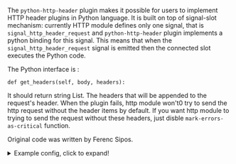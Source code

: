 
The `python-http-header` plugin makes it possible for users to implement HTTP header plugins in Python language. It is built on top of signal-slot mechanism: currently HTTP module defines only one signal, that is `signal_http_header_request` and `python-http-header` plugin implements a python binding for this signal. This means that when the `signal_http_header_request` signal is emitted then the connected slot executes the Python code.

The Python interface is :
```
def get_headers(self, body, headers):
```

It should return string List. The headers that will be appended to the request's header.
When the plugin fails, http module won't0 try to send the http request without the header items by default.
If you want http module to trying to send the request without these headers, just disble `mark-errors-as-critical` function.
 
Original code was written by Ferenc Sipos.

<details>
  <summary>Example config, click to expand!</summary>

```

@version: 3.25

python {
from syslogng import Logger

logger = Logger()

class TestCounter():
    def __init__(self, options):
        self.header = options["header"]
        self.counter = int(options["counter"])
        logger.debug(f"TestCounter class instantiated; options={options}")

    def get_headers(self, body, headers):
        logger.debug(f"get_headers() called, received body={body}, headers={headers}")
       
        response = ["{}: {}".format(self.header, self.counter)]
        self.counter += 1
        return response

    def __del__(self):
        logger.debug("Deleting TestCounter class instance")
};

source s_network {
  network(port(5555));
};

destination d_http {
    http(
        python_http_header(
            class("TestCounter")
            options("header", "X-Test-Python-Counter")
            options("counter", 11)
            # this means that syslog-ng will trying to send the http request even when this module fails
            mark-errors-as-critical(no)
        )
        url("http://127.0.0.1:8888")
    );
};

log {
    source(s_network);
    destination(d_http);
    flags(flow-control);
};
```
</details>


